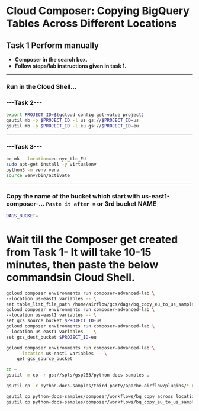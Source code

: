 # Cloud Composer: Copying BigQuery Tables Across Different Locations


## Task 1 Perform manually 
- **Composer in the search box.**
- **Follow steps/lab instructions given in task 1.**
---
### Run in the Cloud Shell...
### ---Task 2---
```bash
export PROJECT_ID=$(gcloud config get-value project)
gsutil mb -p $PROJECT_ID -l us gs://$PROJECT_ID-us
gsutil mb -p $PROJECT_ID -l eu gs://$PROJECT_ID-eu
```
---
### ---Task 3---
```bash
bq mk --location=eu nyc_tlc_EU
sudo apt-get install -y virtualenv
python3 -m venv venv
source venv/bin/activate
```
---
### Copy the name of the bucket which start with us-east1-composer-... `Paste it after =` or 3rd bucket NAME
```bash
DAGS_BUCKET=
```
# Wait till the Composer get created from Task 1- It will take 10-15 minutes, then paste the below commandsin Cloud Shell.
```bash
gcloud composer environments run composer-advanced-lab \
--location us-east1 variables -- \
set table_list_file_path /home/airflow/gcs/dags/bq_copy_eu_to_us_sample.csv
gcloud composer environments run composer-advanced-lab \
--location us-east1 variables -- \
set gcs_source_bucket $PROJECT_ID-us
gcloud composer environments run composer-advanced-lab \
--location us-east1 variables -- \
set gcs_dest_bucket $PROJECT_ID-eu

gcloud composer environments run composer-advanced-lab \
    --location us-east1 variables -- \
    get gcs_source_bucket
```

```bash
cd ~
gsutil -m cp -r gs://spls/gsp283/python-docs-samples .

gsutil cp -r python-docs-samples/third_party/apache-airflow/plugins/* gs://$DAGS_BUCKET/plugins

gsutil cp python-docs-samples/composer/workflows/bq_copy_across_locations.py gs://$DAGS_BUCKET/dags
gsutil cp python-docs-samples/composer/workflows/bq_copy_eu_to_us_sample.csv gs://$DAGS_BUCKET/dags
```